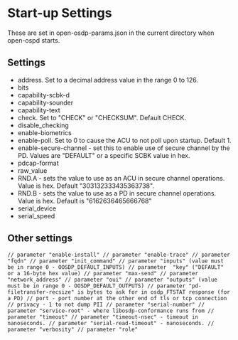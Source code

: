 # Start-up Settings #

These are set in open-osdp-params.json in the current directory when open-ospd starts.

## Settings ##

- address.  Set to a decimal address value in the range 0 to 126.
- bits
- capability-scbk-d
- capability-sounder
- capability-text
- check.  Set to "CHECK" or "CHECKSUM".  Default CHECK.
- disable_checking
- enable-biometrics
- enable-poll.  Set to 0 to cause the ACU to not poll upon startup.  Default 1.
- enable-secure-channel - set this to enable use of secure channel by the PD. Values are "DEFAULT" or a specific SCBK value in hex.
- pdcap-format
- raw_value
- RND.A - sets the value to use as an ACU in secure channel operations.  Value is hex.  Default "303132333435363738".
- RND.B - sets the value to use as a PD in secure channel operations. Value is hex.  Default is "6162636465666768"
- serial_device
- serial_speed

## Other settings ##

``
  // parameter "enable-install"
  // parameter "enable-trace"
  // parameter "fqdn"
  // parameter "init_command"
  // parameter "inputs" (value must be in range 0 - OOSDP_DEFAULT_INPUTS)
  // parameter  "key" ("DEFAULT" or a 16-byte hex value)
  // parameter "max-send"
  // parameter "network_address"
  // parameter "oui"
  // parameter "outputs" (value must be in range 0 - OOSDP_DEFAULT_OUTPUTS)
  // parameter "pd-filetransfer-recsize" is bytes to ask for in osdp_FTSTAT response (for a PD)
  // port - port number at the other end of tls or tcp connection
  // privacy - 1 to not dump PII
  // parameter "serial-number"
  // parameter "service-root" - where libosdp-conformance runs from
  // parameter "timeout"
  // parameter "timeout-nsec" - timeout in nanoseconds.
  // parameter "serial-read-timeout" - nanoseconds.
  // parameter "verbosity"
  // parameter "role"
``

